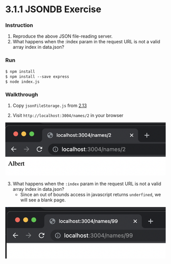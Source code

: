 # 3.1.1 JSONDB Exercise

### Instruction

1. Reproduce the above JSON file-reading server.
2. What happens when the :index param in the request URL is not a valid array index in data.json?

### Run

```
$ npm install
$ npm install --save express
$ node index.js
```

### Walkthrough

1. Copy `jsonFileStorage.js` from [2.13](https://bootcamp.rocketacademy.co/2-backend-basics/2.13-json/2.13.3-json-file-storage-module-summary)

2. Visit `http://localhost:3004/names/2` in your browser

![](2021-12-22-21-56-05.png)

3. What happens when the `:index` param in the request URL is not a valid array index in data.json?
   - Since an out of bounds access in javascript returns `underfined`, we will see a blank page.

![](2021-12-22-21-57-42.png)
